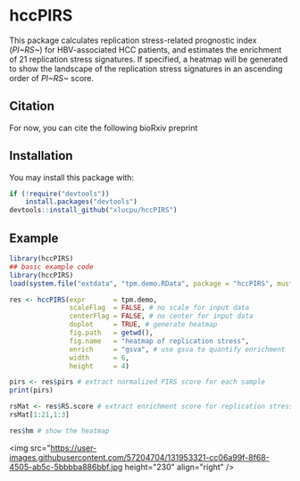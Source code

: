 # hccPIRS

<!-- badges: start -->
<!-- badges: end -->

This package calculates replication stress-related prognostic index (*PI~RS~*) for HBV-associated HCC patients, and estimates the enrichment of 21 replication stress signatures. If specified, a heatmap will be generated to show the landscape of the replication stress signatures in an ascending order of *PI~RS~* score.

## Citation

For now, you can cite the following bioRxiv preprint

## Installation

You may install this package with:

``` r
if (!require("devtools")) 
    install.packages("devtools")
devtools::install_github("xlucpu/hccPIRS")
```

## Example

``` r
library(hccPIRS)
## basic example code
library(hccPIRS)
load(system.file("extdata", "tpm.demo.RData", package = "hccPIRS", mustWork = TRUE)) # load example data

res <- hccPIRS(expr       = tpm.demo,
               scaleFlag  = FALSE, # no scale for input data
               centerFlag = FALSE, # no center for input data
               doplot     = TRUE, # generate heatmap
               fig.path   = getwd(),
               fig.name   = "heatmap of replication stress",
               enrich     = "gsva", # use gsva to quantify enrichment
               width      = 6,
               height     = 4)

pirs <- res$pirs # extract normalized PIRS score for each sample
print(pirs)

rsMat <- res$RS.score # extract enrichment score for replication stress signatures
rsMat[1:21,1:3]

res$hm # show the heatmap
```

<img src="https://user-images.githubusercontent.com/57204704/131953321-cc06a99f-8f68-4505-ab5c-5bbbba886bbf.jpg height="230" align="right" />
